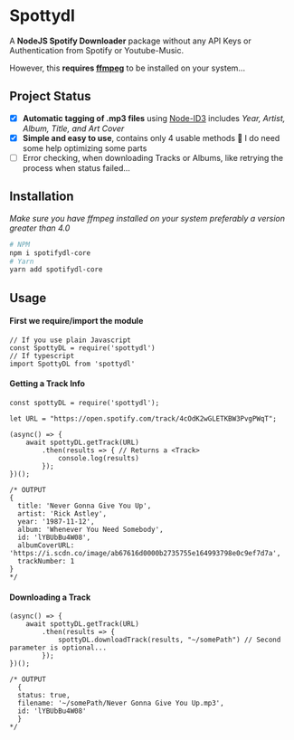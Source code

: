 # Spottydl

A **NodeJS Spotify Downloader** package without any API Keys or Authentication from Spotify or Youtube-Music.

However, this **requires [ffmpeg](https://ffmpeg.org/download.html)** to be installed on your system...

## Project Status

- [x] **Automatic tagging of .mp3 files** using [Node-ID3](https://github.com/Zazama/node-id3) includes _Year, Artist, Album, Title, and Art Cover_
- [x] **Simple and easy to use**, contains only 4 usable methods 🤔 I do need some help optimizing some parts
- [ ] Error checking, when downloading Tracks or Albums, like retrying the process when status failed...

## Installation 

_Make sure you have ffmpeg installed on your system preferably a version greater than 4.0_

```sh
# NPM
npm i spotifydl-core
# Yarn
yarn add spotifydl-core
```
## Usage

#### First we require/import the module

```JS
// If you use plain Javascript
const SpottyDL = require('spottydl')
// If typescript
import SpottyDL from 'spottydl'
```
#### Getting a Track Info

```JS
const spottyDL = require('spottydl');

let URL = "https://open.spotify.com/track/4cOdK2wGLETKBW3PvgPWqT";

(async() => {
    await spottyDL.getTrack(URL)
        .then(results => { // Returns a <Track>
            console.log(results)
        });
})();

/* OUTPUT
{
  title: 'Never Gonna Give You Up',
  artist: 'Rick Astley',
  year: '1987-11-12',
  album: 'Whenever You Need Somebody',
  id: 'lYBUbBu4W08',
  albumCoverURL: 'https://i.scdn.co/image/ab67616d0000b2735755e164993798e0c9ef7d7a',
  trackNumber: 1
}
*/
```
#### Downloading a Track

```JS
(async() => {
    await spottyDL.getTrack(URL)
        .then(results => {
            spottyDL.downloadTrack(results, "~/somePath") // Second parameter is optional...
        });
})();

/* OUTPUT
  {
  status: true,
  filename: '~/somePath/Never Gonna Give You Up.mp3',
  id: 'lYBUbBu4W08'
  }
*/
```



